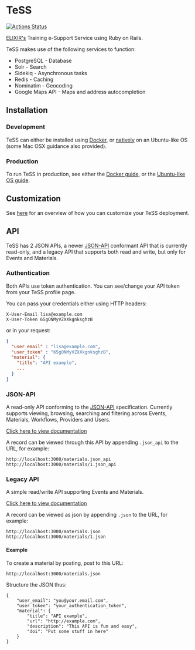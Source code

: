 # TeSS

[![Actions Status](https://github.com/ElixirTeSS/TeSS/workflows/Test/badge.svg)](https://github.com/ElixirTeSS/TeSS/actions)

[ELIXIR's](https://www.elixir-europe.org/) Training e-Support Service using Ruby on Rails.

TeSS makes use of the following services to function:
- PostgreSQL - Database
- Solr - Search
- Sidekiq - Asynchronous tasks
- Redis - Caching
- Nominatim - Geocoding
- Google Maps API - Maps and address autocompletion

## Installation

### Development
TeSS can either be installed using [Docker](docs/docker.md#Development), or [natively](docs/install.md) on an Ubuntu-like OS 
(some Mac OSX guidance also provided).

### Production

To run TeSS in production, see either the [Docker guide](docs/docker.md#Production), 
or the [Ubuntu-like OS guide](docs/production.md).

## Customization

See [here](docs/customization.md) for an overview of how you can customize your TeSS deployment.

## API

TeSS has 2 JSON APIs, a newer [JSON-API](https://jsonapi.org/) conformant API that is currently read-only, 
and a legacy API that supports both read and write, but only for Events and Materials.

### Authentication

Both APIs use token authentication. You can see/change your API token from your TeSS profile page.

You can pass your credentials either using HTTP headers:
```
X-User-Email lisa@example.com
X-User-Token 65gONMyVZXXkgnksghzB  
```

or in your request:

```json
{
  "user_email" : "lisa@example.com",
  "user_token" : "65gONMyVZXXkgnksghzB",  
  "material": {
    "title": "API example",
    ...
  }
}
```

### JSON-API

A read-only API conforming to the [JSON-API](https://jsonapi.org/) specification.
Currently supports viewing, browsing, searching and filtering across Events, Materials, Workflows, Providers and Users.

[Click here to view documentation](https://tess.elixir-europe.org/api/json_api) 

A record can be viewed through this API by appending `.json_api` to the URL, for example:

    http://localhost:3000/materials.json_api
    http://localhost:3000/materials/1.json_api

### Legacy API

A simple read/write API supporting Events and Materials.
  
[Click here to view documentation](https://tess.elixir-europe.org/api/legacy)

A record can be viewed as json by appending `.json` to the URL, for example:

    http://localhost:3000/materials.json
    http://localhost:3000/materials/1.json

#### Example

To create a material by posting, post to this URL:

    http://localhost:3000/materials.json

Structure the JSON thus:

    {
        "user_email": "you@your.email.com",
        "user_token": "your_authentication_token",
        "material": {
            "title": "API example",
            "url": "http://example.com",
            "description": "This API is fun and easy",
            "doi": "Put some stuff in here"
        }
    }

